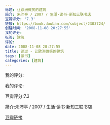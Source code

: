 ```yaml
---
标题: 让欧洲微笑的建筑
简介: 朱沛亭 / 2007 / 生活·读书·新知三联书店
豆瓣评分: '7.3'
链接: https://book.douban.com/subject/2303724/
创建时间: '2008-11-08 20:27:55'
我的评分:
标签: 建筑
评论:
date: 2008-11-08 20:27:55
title: 读过 - 让欧洲微笑的建筑
tags: [读书]
categories: [建筑]
---
```


我的评分:

我的评论:

豆瓣评分:7.3

简介:朱沛亭 / 2007 / 生活·读书·新知三联书店

[豆瓣链接](https://book.douban.com/subject/2303724/)

